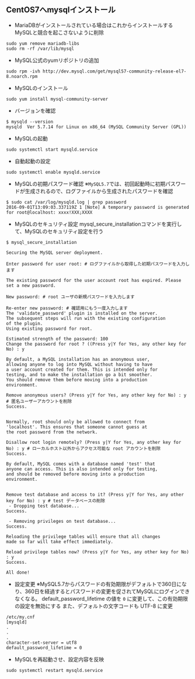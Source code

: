## CentOS7へmysqlインストール

* MariaDBがインストールされている場合はこれからインストールするMySQLと競合を起こさないように削除

```
sudo yum remove mariadb-libs
sudo rm -rf /var/lib/mysql
```

* MySQL公式のyumリポジトリの追加

```
sudo rpm -ivh http://dev.mysql.com/get/mysql57-community-release-el7-8.noarch.rpm
```

* MySQLのインストール

```
sudo yum install mysql-community-server
```

* バージョンを確認

```
$ mysqld --version
mysqld  Ver 5.7.14 for Linux on x86_64 (MySQL Community Server (GPL))
```

* MySQLの起動

```
sudo systemctl start mysqld.service
```

* 自動起動の設定

```
sudo systemctl enable mysqld.service
```

* MySQLの初期パスワード確認
※`MySQL5.7`では、初回起動時に初期パスワードが生成されるので、ログファイルから生成されたパスワードを確認

```
$ sudo cat /var/log/mysqld.log | grep password
2016-09-01T13:09:03.337119Z 1 [Note] A temporary password is generated for root@localhost: xxxx!XXX;XXXX
```

* MySQLのセキュリティ設定
mysql_secure_installationコマンドを実行して、MySQLのセキュリティ設定を行う

```
$ mysql_secure_installation

Securing the MySQL server deployment.

Enter password for user root: # ログファイルから取得した初期パスワードを入力します

The existing password for the user account root has expired. Please set a new password.

New password: # root ユーザの新規パスワードを入力します

Re-enter new password: # 確認用にもう一度入力します
The 'validate_password' plugin is installed on the server.
The subsequent steps will run with the existing configuration
of the plugin.
Using existing password for root.

Estimated strength of the password: 100
Change the password for root ? ((Press y|Y for Yes, any other key for No) : y

By default, a MySQL installation has an anonymous user,
allowing anyone to log into MySQL without having to have
a user account created for them. This is intended only for
testing, and to make the installation go a bit smoother.
You should remove them before moving into a production
environment.

Remove anonymous users? (Press y|Y for Yes, any other key for No) : y # 匿名ユーザーアカウントを削除
Success.


Normally, root should only be allowed to connect from
'localhost'. This ensures that someone cannot guess at
the root password from the network.

Disallow root login remotely? (Press y|Y for Yes, any other key for No) : y # ローカルホスト以外からアクセス可能な root アカウントを削除
Success.

By default, MySQL comes with a database named 'test' that
anyone can access. This is also intended only for testing,
and should be removed before moving into a production
environment.


Remove test database and access to it? (Press y|Y for Yes, any other key for No) : y # test データベースの削除
 - Dropping test database...
Success.

 - Removing privileges on test database...
Success.

Reloading the privilege tables will ensure that all changes
made so far will take effect immediately.

Reload privilege tables now? (Press y|Y for Yes, any other key for No) : y
Success.

All done!
```

* 設定変更
※MySQL5.7からパスワードの有効期限がデフォルトで360日になり、360日を経過するとパスワードの変更を促されてMySQLにログインできなくなる。
default_password_lifetime の値を `0` に変更して、この有効期限の設定を無効にする
また、デフォルトの文字コードも UTF-8 に変更

```
/etc/my.cnf
[mysqld]
.
.
.
character-set-server = utf8
default_password_lifetime = 0
```

* MySQLを再起動させ、設定内容を反映

```
sudo systemctl restart mysqld.service
```

